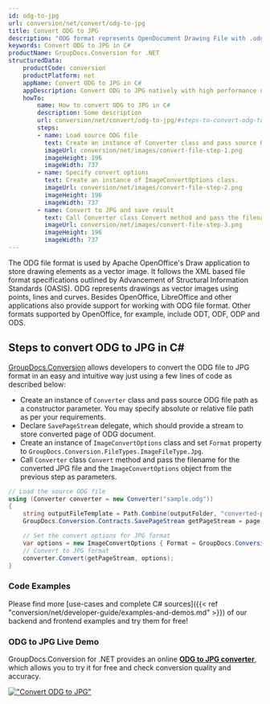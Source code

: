 ```yaml
---
id: odg-to-jpg
url: conversion/net/convert/odg-to-jpg
title: Convert ODG to JPG
description: "ODG format represents OpenDocument Drawing File with .odg extension. Learn how to convert ODG to JPG file programmatically in C# language using GroupDocs.Conversion for .NET library."
keywords: Convert ODG to JPG in C#
productName: GroupDocs.Conversion for .NET
structuredData:
    productCode: conversion
    productPlatform: net
    appName: Convert ODG to JPG in C#
    appDescription: Convert ODG to JPG natively with high performance using C# language and server side GroupDocs.Conversion for .NET APIs, without the use of any software like Microsoft or Open Office.
    howTo:
        name: How to convert ODG to JPG in C# 
        description: Some description
        url: conversion/net/convert/odg-to-jpg/#steps-to-convert-odg-to-jpg-in-c
        steps:
        - name: Load source ODG file 
          text: Create an instance of Converter class and pass source ODG file path as a constructor parameter. You may specify absolute or relative file path as per your requirements. 
          imageUrl: conversion/net/images/convert-file-step-1.png
          imageHeight: 196
          imageWidth: 737
        - name: Specify convert options 
          text: Create an instance of ImageConvertOptions class.
          imageUrl: conversion/net/images/convert-file-step-2.png
          imageHeight: 196
          imageWidth: 737
        - name: Convert to JPG and save result 
          text: Call Converter class Convert method and pass the filename for the converted HTML file and the ImageConvertOptions object from the previous step as parameters.
          imageUrl: conversion/net/images/convert-file-step-3.png
          imageHeight: 196
          imageWidth: 737
---
```


The ODG file format is used by Apache OpenOffice's Draw application to store drawing elements as a vector image. It follows the XML based file format specifications outlined by Advancement of Structural Information Standards (OASIS). ODG represents drawings as vector images using points, lines and curves. Besides OpenOffice, LibreOffice and other applications also provide support for working with ODG file format. Other formats supported by OpenOffice, for example, include ODT, ODF, ODP and ODS.

## Steps to convert ODG to JPG in C#

[GroupDocs.Conversion](https://products.groupdocs.com/conversion/net) allows developers to convert the ODG file to JPG format in an easy and intuitive way just using a few lines of code as described below:

* Create an instance of `Converter` class and pass source ODG file path as a constructor parameter. You may specify absolute or relative file path as per your requirements. 
* Declare `SavePageStream` delegate, which should provide a stream to store converted page of ODG document.
* Create an instance of `ImageConvertOptions` class and set `Format` property to `GroupDocs.Conversion.FileTypes.ImageFileType.Jpg`.
* Call `Converter` class `Convert` method and pass the filename for the converted JPG file and the `ImageConvertOptions` object from the previous step as parameters.

```csharp
// Load the source ODG file
using (Converter converter = new Converter("sample.odg"))
{
    string outputFileTemplate = Path.Combine(outputFolder, "converted-page-{0}.jpg");
    GroupDocs.Conversion.Contracts.SavePageStream getPageStream = page => new FileStream(string.Format(outputFileTemplate, page), FileMode.Create);

    // Set the convert options for JPG format
    var options = new ImageConvertOptions { Format = GroupDocs.Conversion.FileTypes.ImageFileType.Jpg };   
    // Convert to JPG format
    converter.Convert(getPageStream, options);
}
```

### Code Examples

Please find more [use-cases and complete C# sources]({{< ref "conversion/net/developer-guide/examples-and-demos.md" >}}) of our backend and frontend examples and try them for free!

### ODG to JPG Live Demo

GroupDocs.Conversion for .NET provides an online [**ODG to JPG converter**](https://products.groupdocs.app/conversion/odg-to-jpg), which allows you to try it for free and check conversion quality and accuracy.

[!["Convert ODG to JPG"](conversion/net/images/convert-to-jpg/convert-odg-to-jpg.png)](https://products.groupdocs.app/conversion/odg-to-jpg)